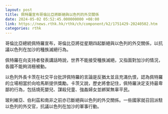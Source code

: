 ```yaml
---
layout: post
title: 佩特羅宣布哥倫比亞將斷絕與以色列的外交關係
date: 2024-05-02 05:52:45.000000000 +08:00
link: https://news.rthk.hk/rthk/ch/component/k2/1751429-20240502.htm
categories: rthk
---
```


哥倫比亞總統佩特羅宣布，哥倫比亞將從星期四起斷絕與以色列的外交關係，以抗議以色列在加沙的種族滅絕行為。

佩特羅在向支持者發表講話時說，世界不能接受種族滅絕，又指面對加沙的情況，各國不能夠消極被動。

以色列外長卡茨在社交平台批評佩特羅的言論是反猶太並且充滿仇恨，認為佩特羅的立場相當於向哈馬斯提供獎勵。卡茨又說，歷史將會記住，佩特羅決定支持最卑鄙的行為，包括燒死嬰兒、謀殺兒童、強姦婦女並綁架無辜平民。

玻利維亞、伯利茲和南非之前亦已斷絕與以色列的外交關係。一些國家就召回派駐以色列的外交官，抗議以色列在加沙的軍事行動。
